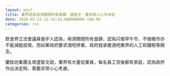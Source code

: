 ```yaml
---
layout: post
title: 業界認為毋須關閉所有食肆　盛智文︰要非常小心作決定
date: 2020-03-23 12:14:14.000000000 +08:00
categories: rss
---
```


飲食界立法會議員張宇人認為，毋須關閉所有食肆，認為只做早午市、不做晚市亦不能減輕疫情，而如果政府要求酒吧停業，政府就承擔酒吧業界的人工和舖租等開支。

蘭桂坊集團主席盛智文說，業界有大量從業員，每名員工背後都有家庭，認為政府作出決定時，需要非常小心考慮。

